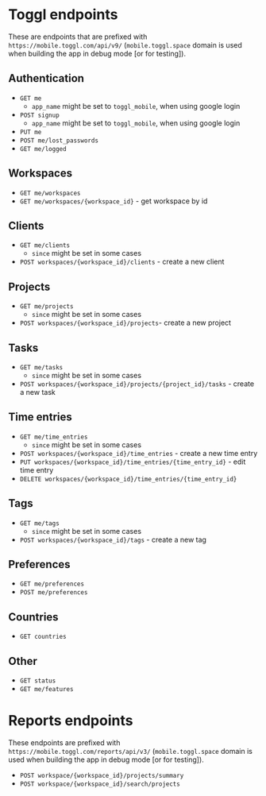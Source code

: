 # Toggl endpoints
These are endpoints that are prefixed with `https://mobile.toggl.com/api/v9/` (`mobile.toggl.space` domain is used when building the app in debug mode [or for testing]).

## Authentication

* `GET me`
  * `app_name` might be set to `toggl_mobile`, when using google login
* `POST signup`
  * `app_name` might be set to `toggl_mobile`, when using google login
* `PUT me`
* `POST me/lost_passwords`
* `GET me/logged`

## Workspaces

* `GET me/workspaces`
* `GET me/workspaces/{workspace_id}` - get workspace by id

## Clients

* `GET me/clients`
  * `since` might be set in some cases
* `POST workspaces/{workspace_id}/clients` - create a new client

## Projects

* `GET me/projects`
  * `since` might be set in some cases
* `POST workspaces/{workspace_id}/projects`- create a new project

## Tasks

* `GET me/tasks`
  * `since` might be set in some cases
* `POST workspaces/{workspace_id}/projects/{project_id}/tasks` - create a new task

## Time entries

* `GET me/time_entries`
  * `since` might be set in some cases
* `POST workspaces/{workspace_id}/time_entries` - create a new time entry
* `PUT workspaces/{workspace_id}/time_entries/{time_entry_id}` - edit time entry
* `DELETE workspaces/{workspace_id}/time_entries/{time_entry_id}`

## Tags

* `GET me/tags`
  * `since` might be set in some cases
* `POST workspaces/{workspace_id}/tags` - create a new tag

## Preferences

* `GET me/preferences`
* `POST me/preferences`

## Countries

* `GET countries`

## Other

* `GET status`
* `GET me/features`

# Reports endpoints
These endpoints are prefixed with `https://mobile.toggl.com/reports/api/v3/` (`mobile.toggl.space` domain is used when building the app in debug mode [or for testing]).

* `POST workspace/{workspace_id}/projects/summary`
* `POST workspace/{workspace_id}/search/projects`
